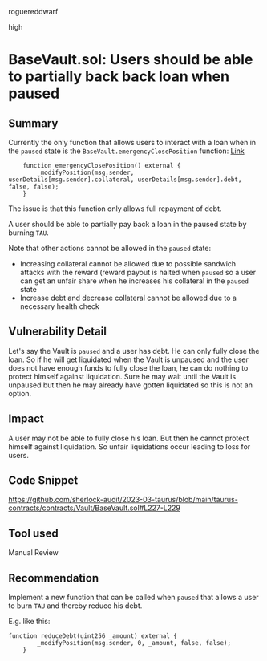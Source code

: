 roguereddwarf

high

# BaseVault.sol: Users should be able to partially back back loan when paused

## Summary
Currently the only function that allows users to interact with a loan when in the `paused` state is the `BaseVault.emergencyClosePosition` function:
[Link](https://github.com/sherlock-audit/2023-03-taurus/blob/main/taurus-contracts/contracts/Vault/BaseVault.sol#L227-L229)
```solidity
    function emergencyClosePosition() external {
        _modifyPosition(msg.sender, userDetails[msg.sender].collateral, userDetails[msg.sender].debt, false, false);
    }
```

The issue is that this function only allows full repayment of debt.

A user should be able to partially pay back a loan in the paused state by burning `TAU`.

Note that other actions cannot be allowed in the `paused` state:
* Increasing collateral cannot be allowed due to possible sandwich attacks with the reward (reward payout is halted when `paused` so a user can get an unfair share when he increases his collateral in the `paused` state
* Increase debt and decrease collateral cannot be allowed due to a necessary health check 

## Vulnerability Detail
Let's say the Vault is `paused` and a user has debt. He can only fully close the loan.
So if he will get liquidated when the Vault is unpaused and the user does not have enough funds to fully close the loan, he can do nothing to protect himself against liquidation.
Sure he may wait until the Vault is unpaused but then he may already have gotten liquidated so this is not an option.

## Impact
A user may not be able to fully close his loan.
But then he cannot protect himself against liquidation.
So unfair liquidations occur leading to loss for users.

## Code Snippet
https://github.com/sherlock-audit/2023-03-taurus/blob/main/taurus-contracts/contracts/Vault/BaseVault.sol#L227-L229

## Tool used
Manual Review

## Recommendation
Implement a new function that can be called when `paused` that allows a user to burn `TAU` and thereby reduce his debt.

E.g. like this:
```solidity
function reduceDebt(uint256 _amount) external {
        _modifyPosition(msg.sender, 0, _amount, false, false);
    }
```